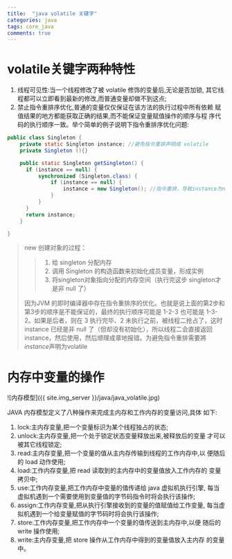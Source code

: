 ```yaml
---
title:  "java volatile 关键字"
categories: java
tags: core_java
comments: true
---
```


# volatile关键字两种特性

1. 线程可见性:当一个线程修改了被 volatile 修饰的变量后,无论是否加锁, 其它线程都可以立即看到最新的修改,而普通变量却做不到这点;
2. 禁止指令重排序优化,普通的变量仅仅保证在该方法的执行过程中所有依赖 赋值结果的地方都能获取正确的结果,而不能保证变量赋值操作的顺序与程
序代码的执行顺序一致。举个简单的例子说明下指令重排序优化问题:

```java
public class Singleton {
    private static Singleton instance; //避免指令重排声明成 volatile
    private Singleton (){}

    public static Singleton getSingleton() {
      if (instance == null) {                         
          synchronized (Singleton.class) {
              if (instance == null) {       
                  instance = new Singleton(); //指令重排，导致instance为null判断出错
              }
          }
      }
      return instance;
    }

}
```

<!-- more -->

> new 创建对象的过程：
>>1. 给 singleton 分配内存  
>>2. 调用 Singleton 的构造函数来初始化成员变量，形成实例   
>>3. 将singleton对象指向分配的内存空间（执行完这步 singleton才是非 null 了）  
>
> 因为JVM 的即时编译器中存在指令重排序的优化。也就是说上面的第2步和第3步的顺序是不能保证的，最终的执行顺序可能是 1-2-3 也可能是 1-3-2。如果是后者，则在 3 执行完毕、2 未执行之前，被线程二抢占了，这时 instance 已经是非 null 了（但却没有初始化），所以线程二会直接返回 instance，然后使用，然后顺理成章地报错。为避免指令重排需要將*instance*声明为volatile

# 内存中变量的操作

![内存模型]({{ site.img_server }}/java/java_volatile.jpg)

JAVA 内存模型定义了八种操作来完成主内存和工作内存的变量访问,具体
如下:
1. lock:主内存变量,把一个变量标识为某个线程独占的状态;
2. unlock:主内存变量,把一个处于锁定状态变量释放出来,被释放后的变量
才可以被其它线程锁定;
3. read:主内存变量,把一个变量的值从主内存传输到线程的工作内存中,以
便随后的 load 动作使用;
4. load:工作内存变量,把 read 读取到的主内存中的变量值放入工作内存的
变量拷贝中;
5. use:工作内存变量,把工作内存中变量的值传递给 java 虚拟机执行引擎,
每当虚拟机遇到一个需要使用到变量值的字节码指令时将会执行该操作;
6. assign:工作内存变量,把从执行引擎接收到的变量的值赋值给工作变量,
每当虚拟机遇到一个给变量赋值的字节码时将会执行该操作;
7. store:工作内存变量,把工作内存中一个变量的值传送到主内存中,以便
随后的 write 操作使用;
8. write:主内存变量,把 store 操作从工作内存中得到的变量值放入主内存
的变量中。

